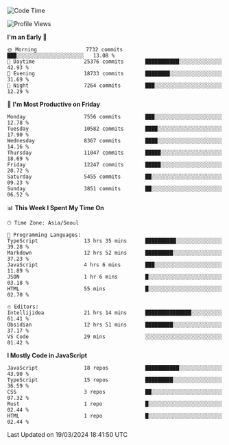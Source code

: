 <!--START_SECTION:waka-->
![Code Time](http://img.shields.io/badge/Code%20Time-5%2C795%20hrs%203%20mins-blue)

![Profile Views](http://img.shields.io/badge/Profile%20Views-0-blue)

**I'm an Early 🐤** 

```text
🌞 Morning                7732 commits        ███░░░░░░░░░░░░░░░░░░░░░░   13.08 % 
🌆 Daytime                25376 commits       ███████████░░░░░░░░░░░░░░   42.93 % 
🌃 Evening                18733 commits       ████████░░░░░░░░░░░░░░░░░   31.69 % 
🌙 Night                  7264 commits        ███░░░░░░░░░░░░░░░░░░░░░░   12.29 % 
```
📅 **I'm Most Productive on Friday** 

```text
Monday                   7556 commits        ███░░░░░░░░░░░░░░░░░░░░░░   12.78 % 
Tuesday                  10582 commits       ████░░░░░░░░░░░░░░░░░░░░░   17.90 % 
Wednesday                8367 commits        ████░░░░░░░░░░░░░░░░░░░░░   14.16 % 
Thursday                 11047 commits       █████░░░░░░░░░░░░░░░░░░░░   18.69 % 
Friday                   12247 commits       █████░░░░░░░░░░░░░░░░░░░░   20.72 % 
Saturday                 5455 commits        ██░░░░░░░░░░░░░░░░░░░░░░░   09.23 % 
Sunday                   3851 commits        ██░░░░░░░░░░░░░░░░░░░░░░░   06.52 % 
```


📊 **This Week I Spent My Time On** 

```text
🕑︎ Time Zone: Asia/Seoul

💬 Programming Languages: 
TypeScript               13 hrs 35 mins      ██████████░░░░░░░░░░░░░░░   39.28 % 
Markdown                 12 hrs 52 mins      █████████░░░░░░░░░░░░░░░░   37.23 % 
JavaScript               4 hrs 6 mins        ███░░░░░░░░░░░░░░░░░░░░░░   11.89 % 
JSON                     1 hr 6 mins         █░░░░░░░░░░░░░░░░░░░░░░░░   03.18 % 
HTML                     55 mins             █░░░░░░░░░░░░░░░░░░░░░░░░   02.70 % 

🔥 Editors: 
Intellijidea             21 hrs 14 mins      ███████████████░░░░░░░░░░   61.41 % 
Obsidian                 12 hrs 51 mins      █████████░░░░░░░░░░░░░░░░   37.17 % 
VS Code                  29 mins             ░░░░░░░░░░░░░░░░░░░░░░░░░   01.42 % 
```

**I Mostly Code in JavaScript** 

```text
JavaScript               18 repos            ███████████░░░░░░░░░░░░░░   43.90 % 
TypeScript               15 repos            █████████░░░░░░░░░░░░░░░░   36.59 % 
CSS                      3 repos             ██░░░░░░░░░░░░░░░░░░░░░░░   07.32 % 
Rust                     1 repo              █░░░░░░░░░░░░░░░░░░░░░░░░   02.44 % 
HTML                     1 repo              █░░░░░░░░░░░░░░░░░░░░░░░░   02.44 % 
```




 Last Updated on 19/03/2024 18:41:50 UTC
<!--END_SECTION:waka-->
